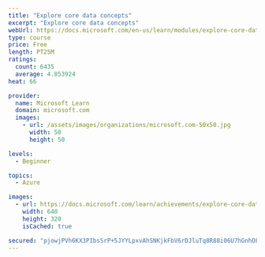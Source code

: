 ```yaml
---
title: "Explore core data concepts"
excerpt: "Explore core data concepts"
webUrl: https://docs.microsoft.com/en-us/learn/modules/explore-core-data-concepts/
type: course
price: Free
length: PT25M
ratings:
  count: 6435
  average: 4.853924
heat: 66

provider:
  name: Microsoft Learn
  domain: microsoft.com
  images:
    - url: /assets/images/organizations/microsoft.com-50x50.jpg
      width: 50
      height: 50

levels:
  - Beginner

topics:
  - Azure

images:
  - url: https://docs.microsoft.com/learn/achievements/explore-core-data-concepts-social.png
    width: 640
    height: 320
    isCached: true

secured: "pjowjPVh6KX3PIbsSrP+5JYYLpxvAhSNKjkFbV6rDJluTq8R88i06U7hGnhOFU/hHkCLjYhVHrWHC3g2b/VCufDiCXX0YIv5PTOk4R604/Dm5m3FJuooNkNxqNcPOdyrLPNhPiW3NKO9D6+8Ds0ymGhPFAX6ZGRgzWnHuXMiPckNn6nBNbIRpM2l/7zVTBlAGSq+ojFTAQhhE+v5LK4RCv2tWw7d4Qq9Lcd9wxMdZjDVr5keWOjhz1fbarF06GEqfG2KhP2GeV/W1Y+bG7iAl3BD9Nd6o6Dq1LHfRPofBW577hjo05u5M0rBGBwP43UIMy0SwAOur+tLmw7mNuJhnH/wkifUU2+H4iMX7XwHPVKbyBeOfOYtw06wzP2bSxt+MXvvlkFLZrWiRfMJeqP0pOjyTsidqyjsxlmWNi3r63Y=;WbrnjqAEHQ0PQc3ADN82WQ=="
---
```


